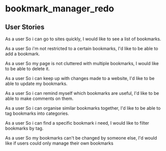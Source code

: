 # bookmark_manager_redo

## User Stories 

As a user 
So i can go to sites quickly,
I would like to see a list of bookmarks. 

As a user 
So i'm not restricted to a certain bookmarks, 
I'd like to be able to add a bookmark. 

As a user 
So my page is not cluttered with multiple bookmarks,
I would like to be able to delete it. 

As a user 
So i can keep up with changes made to a website, 
I'd like to be able to update my bookmarks. 

As a user
So i can remind myself which bookmarks are useful, 
I'd like to be able to make comments on them. 

As a user
So i can organise similar bookmarks together,
I'd like to be able to tag bookmarks into categories. 

As a user
So i can find a specific bookmark i need, 
I would like to filter bookmarks by tag. 

As a user
So my bookmarks can't be changed by someone else, 
I'd would like if users could only manage their own bookmarks
